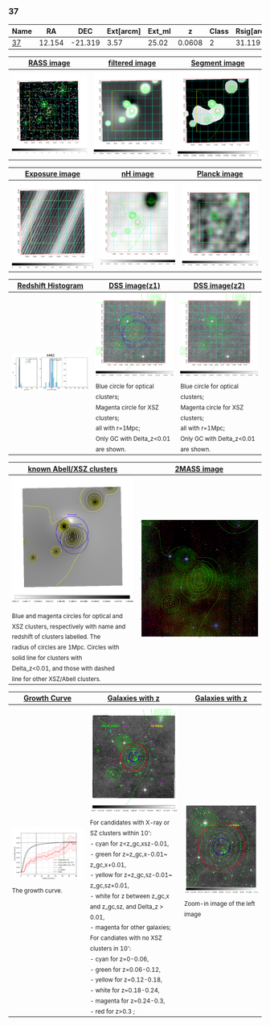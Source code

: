 <div STYLE="page-break-after: always;"></div>

### 37

|Name          |RA          |DEC      | Ext[arcm] | Ext_ml | z    | Class| Rsig[arcmin] | CRsig[c/s] | CR500[c/s] | R500[Mpc] |L500[erg/s]|F500[erg/s/cm^2]| M500[Msun]|Tx[keV]|beta|GC(XSZ,Delta_z<0.01)| GC(OPT,Delta_z<0.01)|GC|alias|
|--------------|------------|------------|---|---|-----------|--------|------|------|----|----|----|----|----|----|----|----|----|----|---|
|[37](script/37.md)     | 12.154       | -21.319       | 3.57    | 25.02   | 0.0608 | 2   | 31.119 |0.305 |0.276 |0.779 |4.690e+43 |5.283e-12 |1.425e+14 |2.715 |0.400 |MCXC, |Wen, |MCXC, |k442|

|[RASS image](../image/37/37_img.pdf)|[filtered image](../image/37/37_fil.pdf)|[Segment image](../image/37/37_seg.pdf)|
|-------------------|--------------------|-------------------|
| <img src="../image/37/37_img.png" width="300">  | <img src="../image/37/37_fil.png" width="300">   | <img src="../image/37/37_seg.png" width="300">  |

|[Exposure image](../image/37/37_mex.pdf)| [nH image](../image/37/37_nh.pdf)| [Planck image](../image/37/37_p.pdf)|
|-------------------|--------------------|-------------------|
|<img src="../image/37/37_mex.png" width="300">   | <img src="../image/37/37_nh.png" width="300">    | <img src="../image/37/37_p.png" width="300"> |

|[Redshift Histogram](../image/37/37_zg.pdf) | [DSS image(z1)](../image/37/37_dss_z1.pdf)      |  [DSS image(z2)](../image/37/37_dss_z2.pdf)    |
|-------------------|--------------------|-------------------|
|<img src="../image/37/37_zg.png" width="300"> |<img src="../image/37/37_dss_z1.png" width="300"> <sub><br>Blue circle for optical clusters; <br>Magenta circle for XSZ clusters; <br>all with r=1Mpc; <br>Only GC with Delta_z<0.01 are shown. </sub>| <img src="../image/37/37_dss_z2.png" width="300"><sub><br>Blue circle for optical clusters; <br>Magenta circle for XSZ clusters; <br>all with r=1Mpc; <br>Only GC with Delta_z<0.01 are shown. </sub> |

|[known Abell/XSZ clusters](../image/37/37_m.pdf) | [2MASS image](../image/37/37_2mass.pdf)      |
|-------------------|-------------------|
|<img src=../image/37/37_m.png width="300"> <sub><br>Blue and magenta circles for optical and <br>XSZ clusters, respectively with name and <br>redshift of clusters labelled. The <br>radius of circles are 1Mpc. Circles with <br>solid line for clusters with <br>Delta_z<0.01, and those with dashed <br>line for other XSZ/Abell clusters.        </sub>|<img src="../image/37/37_2mass.png" width="300">  |

|[Growth Curve](../image/37/37_gca_all.png) |[Galaxies with z](../image/37/37_opt_ned.pdf) |[Galaxies with z](../image/37/37_opt_ned_zoom.pdf) |
|-------------------|-------------------|-------------------|
| <img src="../image/37/37_gca_all.png" width="300"> <sub><br>The growth curve.</sub>| <img src=../image/37/37_opt_ned.png width="300"> <br><sub> For candidates with X-ray or SZ clusters within 10': <br> - cyan for z<z_gc,xsz-0.01, <br> - green for z=z_gc,x-0.01~ z_gc,x+0.01, <br> - yellow for z=z_gc,sz-0.01~ z_gc,sz+0.01, <br> - white for z between z_gc,x and z_gc,sz, and Delta_z > 0.01, <br> - magenta for other galaxies; <br>For candiates with no XSZ clusters in 10': <br> - cyan for z=0-0.06, <br> - green for z=0.06-0.12, <br> - yellow for z=0.12-0.18, <br> - white for z=0.18-0.24, <br> - magenta for z=0.24-0.3, <br> - red for z>0.3 ;  </sub>|<img src=../image/37/37_opt_ned_zoom.png width="300">  <br><sub> Zoom-in image of the left image</sub>|




